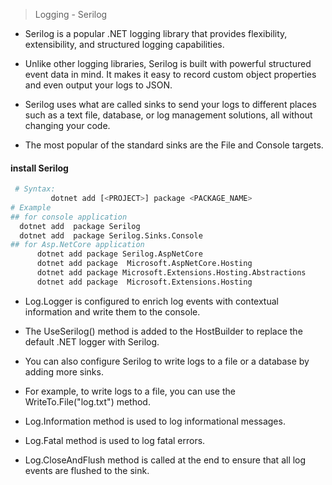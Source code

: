 > Logging - Serilog

- Serilog is a popular .NET logging library that provides flexibility, extensibility, and structured logging capabilities.
- Unlike other logging libraries, Serilog is built with powerful structured event data in mind. It makes it easy to record custom object properties and even output your logs to JSON.

- Serilog uses what are called sinks to send your logs to different places such as a text file, database, or log management solutions, all without changing your code.
- The most popular of the standard sinks are the File and Console targets.


#### install Serilog
```sh
 # Syntax: 
         dotnet add [<PROJECT>] package <PACKAGE_NAME>
# Example   
## for console application
  dotnet add  package Serilog
  dotnet add  package Serilog.Sinks.Console
## for Asp.NetCore application
      dotnet add package Serilog.AspNetCore 
      dotnet add package  Microsoft.AspNetCore.Hosting
      dotnet add package Microsoft.Extensions.Hosting.Abstractions
      dotnet add package  Microsoft.Extensions.Hosting
```

- Log.Logger is configured to enrich log events with contextual information and write them to the console.    
-  The UseSerilog() method is added to the HostBuilder to replace the default .NET logger with Serilog.    
-  You can also configure Serilog to write logs to a file or a database by adding more sinks.  
  -  For example, to write logs to a file, you can use the WriteTo.File("log.txt") method.  


 - Log.Information method is used to log informational messages.
 - Log.Fatal method is used to log fatal errors.
 - Log.CloseAndFlush method is called at the end to ensure that all log events are flushed to the sink.